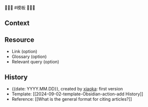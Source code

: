 💩💩💩 #模板 💩💩💩

## Context

## Resource

- Link (option)
- Glossary (option)
- Relevant query (option)

## History

- {{date: YYYY.MM.DD}}, created by [xiaoka](https://www.xiaokaup.com/): first version
- Template: [[2024-09-02-template-Obsidian-action-add History]]
- Reference: [[What is the general format for citing articles?]]
